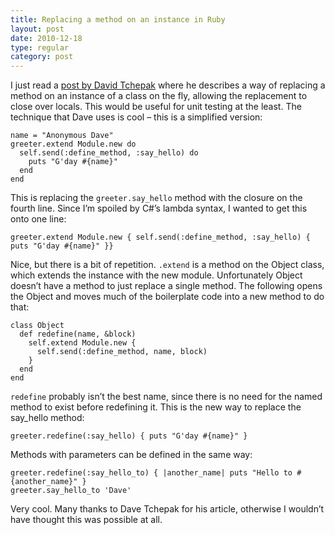 ```yaml
---
title: Replacing a method on an instance in Ruby
layout: post
date: 2010-12-18
type: regular
category: post
---
```


I just read a [post by David Tchepak](http://www.davesquared.net/2010/12/revisting-replacing-ruby-instance.html) where he describes a way of replacing a method on an instance of a class on the fly, allowing the replacement to close over locals. This would be useful for unit testing at the least. The technique that Dave uses is cool – this is a simplified version:

	name = "Anonymous Dave"
	greeter.extend Module.new do
	  self.send(:define_method, :say_hello) do
	    puts "G'day #{name}"
	  end
	end

This is replacing the `greeter.say_hello` method with the closure on the fourth line. Since I’m spoiled by C#’s lambda syntax, I wanted to get this onto one line:

	greeter.extend Module.new { self.send(:define_method, :say_hello) { puts "G'day #{name}" }}

Nice, but there is a bit of repetition. `.extend` is a method on the Object class, which extends the instance with the new module. Unfortunately Object doesn’t have a method to just replace a single method. The following opens the Object and moves much of the boilerplate code into a new method to do that:

	class Object
	  def redefine(name, &block)
	    self.extend Module.new {
	      self.send(:define_method, name, block)
	    }
	  end
	end

`redefine` probably isn’t the best name, since there is no need for the named method to exist before redefining it. This is the new way to replace the say_hello method:

	greeter.redefine(:say_hello) { puts "G'day #{name}" }

Methods with parameters can be defined in the same way:

	greeter.redefine(:say_hello_to) { |another_name| puts "Hello to #{another_name}" }
	greeter.say_hello_to 'Dave'

Very cool. Many thanks to Dave Tchepak for his article, otherwise I wouldn’t have thought this was possible at all.
